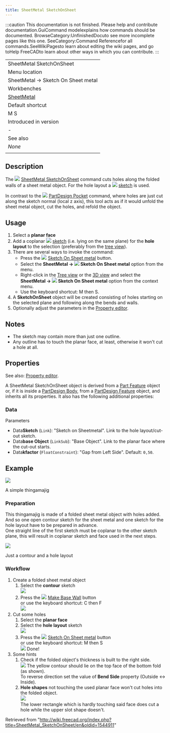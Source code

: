 ```yaml
---
title: SheetMetal SketchOnSheet
---
```


:::caution
This documentation is not finished. Please help and contribute documentation.GuiCommand modelexplains how commands should be documented. BrowseCategory:UnfinishedDocuto see more incomplete pages like this one. SeeCategory:Command Referencefor all commands.SeeWikiPagesto learn about editing the wiki pages, and go toHelp FreeCADto learn about other ways in which you can contribute.
:::

|                                                            |
| ---------------------------------------------------------- |
| SheetMetal SketchOnSheet                                   |
| Menu location                                              |
| SheetMetal → Sketch On Sheet metal                         |
| Workbenches                                                |
| [SheetMetal](/SheetMetal_Workbench "SheetMetal Workbench") |
| Default shortcut                                           |
| M S                                                        |
| Introduced in version                                      |
| -                                                          |
| See also                                                   |
| _None_                                                     |
|                                                            |

## Description

The ![](/images/SheetMetal_SketchOnSheet.svg) [SheetMetal SketchOnSheet](/SheetMetal_SketchOnSheet "SheetMetal SketchOnSheet") command cuts holes along the folded walls of a sheet metal object. For the hole layout a ![](/images/Workbench_Sketcher.svg) [sketch](/Sketcher_Workbench "Sketcher Workbench") is used.

In contrast to the ![](/images/PartDesign_Pocket.svg) [PartDesign Pocket](/PartDesign_Pocket "PartDesign Pocket") command, where holes are just cut along the sketch normal (local z axis), this tool acts as if it would unfold the sheet metal object, cut the holes, and refold the object.

## Usage

1. Select a **planar face**
2. Add a coplanar ![](/images/Workbench_Sketcher.svg) [sketch](/Sketcher_Workbench "Sketcher Workbench") (i.e. lying on the same plane) for the **hole layout** to the selection (preferably from the [tree view](/Tree_view "Tree view")).
3. There are several ways to invoke the command:
   - Press the ![](/images/SheetMetal_SketchOnSheet.svg) [Sketch On Sheet metal](/SheetMetal_SketchOnSheet "SheetMetal SketchOnSheet") button.
   - Select the **SheetMetal → ![](/images/SheetMetal_SketchOnSheet.svg) Sketch On Sheet metal** option from the menu.
   - Right-click in the [Tree view](/Tree_view "Tree view") or the [3D view](/3D_view "3D view") and select the **SheetMetal → ![](/images/SheetMetal_SketchOnSheet.svg) Sketch On Sheet metal** option from the context menu.
   - Use the keyboard shortcut: M then S.
4. A **SketchOnSheet** object will be created consisting of holes starting on the selected plane and following along the bends and walls.
5. Optionally adjust the parameters in the [Property editor](/Property_editor "Property editor").

## Notes

- The sketch may contain more than just one outline.
- Any outline has to touch the planar face, at least, otherwise it won't cut a hole at all.

## Properties

See also: [Property editor](/Property_editor "Property editor").

A SheetMetal SketchOnSheet object is derived from a [Part Feature](/Part_Feature "Part Feature") object or, if it is inside a [PartDesign Body](/PartDesign_Body "PartDesign Body"), from a [PartDesign Feature](/PartDesign_Feature "PartDesign Feature") object, and inherits all its properties. It also has the following additional properties:

### Data

Parameters

- Data**Sketch** (`Link`): "Sketch on Sheetmetal". Link to the hole layout/cut-out sketch.
- Data**base Object** (`LinkSub`): "Base Object". Link to the planar face where the cut-out starts.
- Data**kfactor** (`FloatConstraint`): "Gap from Left Side". Default: `0,50`.

## Example

![](/images/SheetMetal_SketchOnSheet-05.png)

A simple thingamajig

### Preparation

This thingamajig is made of a folded sheet metal object with holes added.  
And so one open contour sketch for the sheet metal and one sketch for the hole layout have to be prepared in advance.  
One straight line of the first sketch must be coplanar to the other sketch plane, this will result in coplanar sketch and face used in the next steps.

![](/images/SheetMetal_SketchOnSheet-01.png)

Just a contour and a hole layout

### Workflow

1. Create a folded sheet metal object
   1. Select the **contour** sketch  
      ![](/images/SheetMetal_SketchOnSheet-02.png)
   2. Press the ![](/images/SheetMetal_AddBase.svg) [Make Base Wall](/SheetMetal_AddBase "SheetMetal AddBase") button  
      or use the keyboard shortcut: C then F  
      ![](/images/SheetMetal_SketchOnSheet-03.png)
2. Cut some holes
   1. Select the **planar face**
   2. Select the **hole layout** sketch  
      ![](/images/SheetMetal_SketchOnSheet-04.png)
   3. Press the ![](/images/SheetMetal_SketchOnSheet.svg) [Sketch On Sheet metal](/SheetMetal_SketchOnSheet "SheetMetal SketchOnSheet") button  
      or use the keyboard shortcut: M then S  
      ![](/images/SheetMetal_SketchOnSheet-05.png)
      Done!
3. Some hints
   1. Check if the folded object's thickness is built to the right side.  
      ![](/images/SheetMetal_SketchOnSheet-06.png)
      The yellow contour should lie on the top face of the bottom fold (as shown).  
      To reverse direction set the value of **Bend Side** property (Outside <-> Inside).
   2. **Hole shapes** not touching the used planar face won't cut holes into the folded object.  
      ![](/images/SheetMetal_SketchOnSheet-07.png)  
      The lower rectangle which is hardly touching said face does cut a hole while the upper slot shape doesn't.

Retrieved from "<http://wiki.freecad.org/index.php?title=SheetMetal_SketchOnSheet/en&oldid=1544911>"
